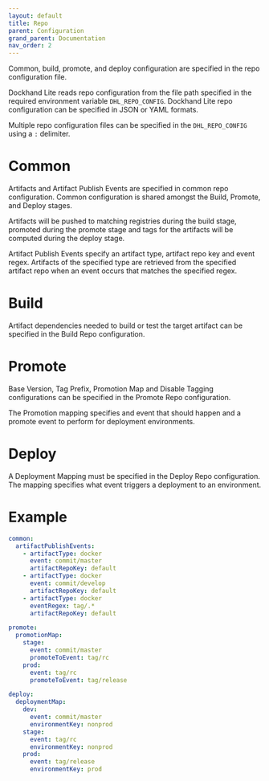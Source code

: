 ```yaml
---
layout: default
title: Repo
parent: Configuration
grand_parent: Documentation
nav_order: 2
---
```


Common, build, promote, and deploy configuration are specified in the repo configuration file.

Dockhand Lite reads repo configuration from the file path specified in the required environment variable `DHL_REPO_CONFIG`. Dockhand Lite repo configuration can be specified in JSON or YAML formats.

Multiple repo configuration files can be specified in the `DHL_REPO_CONFIG` using a `:` delimiter.

# [](#header-1) Common

Artifacts and Artifact Publish Events are specified in common repo configuration. Common configuration is shared amongst the Build, Promote, and Deploy stages.

Artifacts will be pushed to matching registries during the build stage, promoted during the promote stage and tags for the artifacts will be computed during the deploy stage.

Artifact Publish Events specify an artifact type, artifact repo key and event regex. Artifacts of the specified type are retrieved from the specified artifact repo when an event occurs that matches the specified regex.

# [](#header-1) Build

Artifact dependencies needed to build or test the target artifact can be specified in the Build Repo configuration.

# [](#header-1) Promote

Base Version, Tag Prefix, Promotion Map and Disable Tagging configurations can be specified in the Promote Repo configuration.

The Promotion mapping specifies and event that should happen and a promote event to perform for deployment environments.

# [](#header-1) Deploy

A Deployment Mapping must be specified in the Deploy Repo configuration. The mapping specifies what event triggers a deployment to an environment.

# [](#header-1) Example

```yaml
common:
  artifactPublishEvents:
    - artifactType: docker
      event: commit/master
      artifactRepoKey: default
    - artifactType: docker
      event: commit/develop
      artifactRepoKey: default
    - artifactType: docker
      eventRegex: tag/.*
      artifactRepoKey: default

promote:
  promotionMap:
    stage:
      event: commit/master
      promoteToEvent: tag/rc
    prod:
      event: tag/rc
      promoteToEvent: tag/release

deploy:
  deploymentMap:
    dev:
      event: commit/master
      environmentKey: nonprod
    stage:
      event: tag/rc
      environmentKey: nonprod
    prod:
      event: tag/release
      environmentKey: prod

```